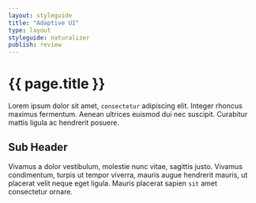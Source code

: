 ```yaml
---
layout: styleguide
title: "Adaptive UI"
type: layout
styleguide: naturalizer
publish: review
---
```


# {{ page.title }}
Lorem ipsum dolor sit amet, `consectetur` adipiscing elit. Integer rhoncus maximus fermentum. Aenean ultrices euismod dui nec suscipit. Curabitur mattis ligula ac hendrerit posuere. 

## Sub Header
Vivamus a dolor vestibulum, molestie nunc vitae, sagittis justo. Vivamus condimentum, turpis ut tempor viverra, mauris augue hendrerit mauris, ut placerat velit neque eget ligula. Mauris placerat sapien `sit` amet consectetur ornare. 